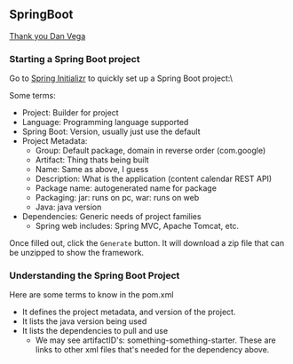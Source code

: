 SpringBoot
---
[Thank you Dan Vega](https://www.youtube.com/watch?v=UgX5lgv4uVM&t=4377s)

### Starting a Spring Boot project
Go to [Spring Initializr](start.spring.io) to quickly set up a Spring Boot project:\

Some terms:
- Project: Builder for project
- Language: Programming language supported
- Spring Boot: Version, usually just use the default
- Project Metadata:
  - Group: Default package, domain in reverse order (com.google)
  - Artifact: Thing thats being built
  - Name: Same as above, I guess
  - Description: What is the application (content calendar REST API)
  - Package name: autogenerated name for package
  - Packaging: jar: runs on pc, war: runs on web
  - Java: java version
- Dependencies: Generic needs of project families
  - Spring web includes: Spring MVC, Apache Tomcat, etc.

Once filled out, click the `Generate` button. It will download a zip file that can be unzipped to show the framework.

### Understanding the Spring Boot Project
Here are some terms to know in the pom.xml
- It defines the project metadata, and version of the project.
- It lists the java version being used
- It lists the dependencies to pull and use
  - We may see artifactID's: something-something-starter. These are links to other xml files that's needed for the dependency above.

